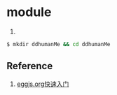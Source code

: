 # module

1. 
```bash
$ mkdir ddhumanMe && cd ddhumanMe
```



## Reference

1. [eggjs.org快速入门](https://eggjs.org/zh-cn/intro/quickstart.html)



